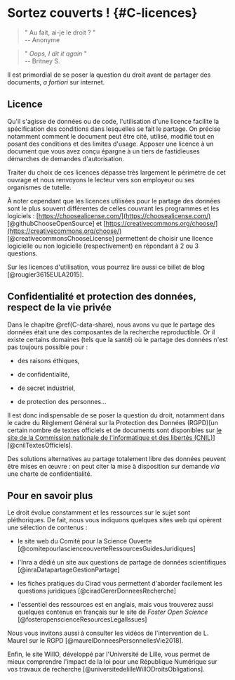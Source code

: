 # Sortez couverts ! {#C-licences}

> " Au fait, ai-je le droit ? "  
>-- Anonyme    

> " *Oops, I dit it again* "  
>-- Britney S.

Il est primordial de se poser la question du droit avant de partager des
documents, *a fortiori* sur internet.

## Licence

Qu'il s'agisse de données ou de code, l'utilisation d'une licence facilite la spécification des conditions dans lesquelles se fait le partage. On précise notamment comment le document peut être cité, utilisé, modifié tout en posant
des conditions et des limites d'usage. 
Apposer une licence à un document que vous avez conçu épargne à un tiers de fastidieuses démarches de demandes d'autorisation. 

Traiter du choix de ces licences dépasse très
largement le périmètre de cet ouvrage et nous renvoyons le lecteur vers son
employeur ou ses organismes de tutelle.

À noter cependant que les licences utilisées pour le partage des données sont
le plus souvent différentes de celles couvrant les programmes et les
logiciels : 
[https://choosealicense.com/](https://choosealicense.com/) [@githubChooseOpenSource] et
[https://creativecommons.org/choose/](https://creativecommons.org/choose/) [@creativecommonsChooseLicense]
permettent de choisir une licence logicielle ou non logicielle
(respectivement) en répondant à 2 ou 3 questions.

Sur les licences d'utilisation, vous pourrez lire aussi ce billet de blog [@rougier3615EULA2015].

## Confidentialité et protection des données, respect de la vie privée

Dans le chapitre \@ref(C-data-share), nous avons vu que le partage des données était une des
composantes de la recherche reproductible. Or il existe certains domaines (tels
que la santé) où le partage des données n'est pas toujours possible pour : 

- des raisons éthiques, 

- de confidentialité, 

- de secret industriel, 

- de protection des personnes... 

Il est donc indispensable de se poser la question du droit,
notamment dans le cadre du Règlement Général sur la Protection des Données
(RGPD)[un certain nombre de textes officiels et de documents sont disponibles
sur [le site de la
Commission nationale de l'informatique et des libertés (CNIL)](https://www.cnil.fr/fr/textes-officiels-europeens-protection-donnees)] [@cnilTextesOfficiels]. 

Des solutions alternatives au partage totalement libre des données
peuvent être mises en œuvre : on peut citer la mise à disposition sur
demande *via* une charte de confidentialité.

## Pour en savoir plus

Le droit évolue constamment et les ressources sur le sujet sont pléthoriques. De fait, nous vous indiquons quelques sites web qui opèrent une sélection de contenus : 

- le site web du Comité pour la Science Ouverte [@comitepourlascienceouverteRessourcesGuidesJuridiques]

- l'Inra a dédié un site aux questions de partage de données scientifiques [@inraDatapartageGestionPartage]

- les fiches pratiques du Cirad vous permettent d'aborder facilement les questions juridiques [@ciradGererDonneesRecherche]

- l'essentiel des ressources est en anglais, mais vous trouverez aussi quelques contenus en français sur le site de *Foster Open Science* [@fosteropenscienceResourcesLegalIssues]

Nous vous invitons aussi à consulter les vidéos de l'intervention de L. Maurel sur le RGPD [@maurelDonneesPersonnellesVie2018].

Enfin, le site WillO, développé par l'Université de Lille, vous permet de mieux comprendre l'impact de la loi pour une République Numérique sur vos travaux de recherche [@universitedelilleWillODroitsObligations].




